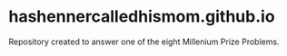 # hashennercalledhismom.github.io
Repository created to answer one of the eight Millenium Prize Problems.

